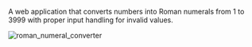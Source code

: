 A web application that converts numbers into Roman numerals from 1 to 3999 with proper input handling for invalid values.

![roman_numeral_converter](https://github.com/user-attachments/assets/4bc566cb-94c1-4297-814f-e0621456c050)
